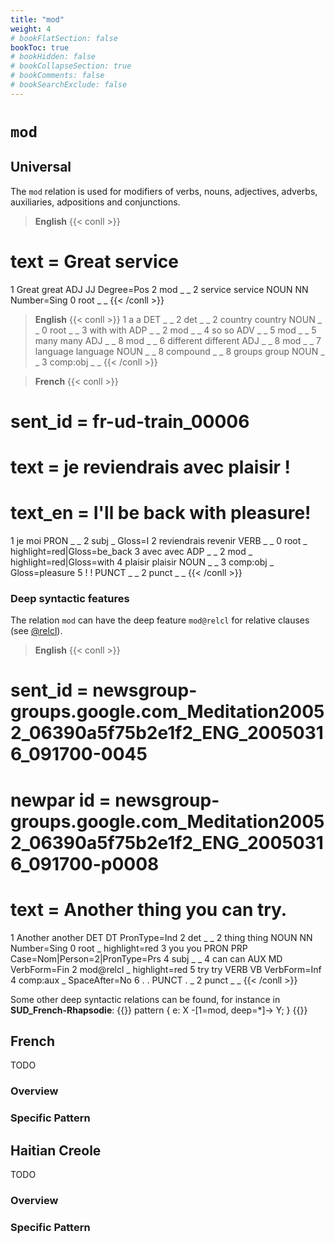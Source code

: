 ```yaml
---
title: "mod"
weight: 4
# bookFlatSection: false
bookToc: true
# bookHidden: false
# bookCollapseSection: true
# bookComments: false
# bookSearchExclude: false
---
```


# `mod` 

## Universal 

The `mod` relation is used for modifiers of verbs, nouns, adjectives, adverbs, auxiliaries, adpositions and conjunctions.

> **English**
{{< conll >}}
# text = Great service
1	Great	great	ADJ	JJ	Degree=Pos	2	mod	_	_
2	service	service	NOUN	NN	Number=Sing	0	root	_	_
{{< /conll >}}

> **English**
{{< conll >}}
1	a	a	DET	_	_	2	det	_	_
2	country	country	NOUN	_	_	0	root	_	_
3	with	with	ADP	_	_	2	mod	_	_
4	so	so	ADV	_	_	5	mod	_	_
5	many	many	ADJ	_	_	8	mod	_	_
6	different	different	ADJ	_	_	8	mod	_	_
7	language	language	NOUN	_	_	8	compound	_	_
8	groups	group	NOUN	_	_	3	comp:obj	_	_
{{< /conll >}}

> **French**
{{< conll >}}
# sent_id = fr-ud-train_00006
# text = je reviendrais avec plaisir !
# text_en = I'll be back with pleasure!
1	je	moi	PRON	_	_	2	subj	_	Gloss=I
2	reviendrais	revenir	VERB	_	_	0	root	_	highlight=red|Gloss=be_back
3	avec	avec	ADP	_	_	2	mod	_	highlight=red|Gloss=with
4	plaisir	plaisir	NOUN	_	_	3	comp:obj	_	Gloss=pleasure
5	!	!	PUNCT	_	_	2	punct	_	_
{{< /conll >}}


### Deep syntactic features
The relation `mod` can have the deep feature `mod@relcl` for relative clauses (see [@relcl](../../Deep/relcl.md)).

> __English__
{{< conll >}}
# sent_id = newsgroup-groups.google.com_Meditation20052_06390a5f75b2e1f2_ENG_20050316_091700-0045
# newpar id = newsgroup-groups.google.com_Meditation20052_06390a5f75b2e1f2_ENG_20050316_091700-p0008
# text = Another thing you can try.
1	Another	another	DET	DT	PronType=Ind	2	det	_	_
2	thing	thing	NOUN	NN	Number=Sing	0	root	_	highlight=red
3	you	you	PRON	PRP	Case=Nom|Person=2|PronType=Prs	4	subj	_	_
4	can	can	AUX	MD	VerbForm=Fin	2	mod@relcl	_	highlight=red
5	try	try	VERB	VB	VerbForm=Inf	4	comp:aux	_	SpaceAfter=No
6	.	.	PUNCT	.	_	2	punct	_	_
{{< /conll >}}

Some other deep syntactic relations can be found, for instance in __SUD_French-Rhapsodie__:
{{<grew key1="e.label" corpus="SUD_French-Rhapsodie@latest" >}}
pattern { e: X -[1=mod, deep=*]-> Y; }
{{</grew>}}



## French

TODO
### Overview

### Specific Pattern




## Haitian Creole

TODO
### Overview

### Specific Pattern



